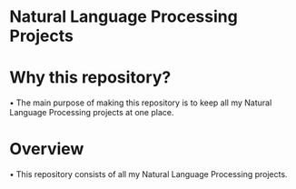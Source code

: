 # Natural Language Processing Projects
# Why this repository?
• The main purpose of making this repository is to keep all my Natural Language Processing projects at one place.
# Overview
• This repository consists of all my Natural Language Processing projects.
